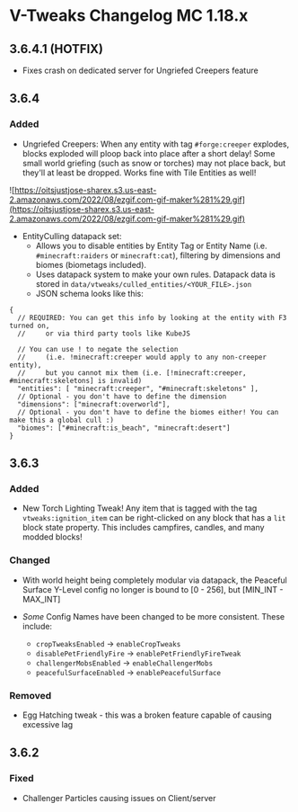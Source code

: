 # V-Tweaks Changelog MC 1.18.x

## 3.6.4.1 (HOTFIX)

- Fixes crash on dedicated server for Ungriefed Creepers feature

## 3.6.4

### Added

- Ungriefed Creepers: When any entity with tag `#forge:creeper` explodes, blocks exploded will ploop back into place
  after a short delay! Some small world griefing (such as snow or torches) may not place back, but they'll at least be
  dropped. Works fine with Tile Entities as well!

![https://oitsjustjose-sharex.s3.us-east-2.amazonaws.com/2022/08/ezgif.com-gif-maker%281%29.gif](https://oitsjustjose-sharex.s3.us-east-2.amazonaws.com/2022/08/ezgif.com-gif-maker%281%29.gif)

- EntityCulling datapack set:
  - Allows you to disable entities by Entity Tag or Entity Name (i.e. `#minecraft:raiders` or `minecraft:cat`), filtering by dimensions and biomes (biometags included).
  - Uses datapack system to make your own rules. Datapack data is stored in `data/vtweaks/culled_entities/<YOUR_FILE>.json`
  - JSON schema looks like this:
```json5
{
  // REQUIRED: You can get this info by looking at the entity with F3 turned on,
  //     or via third party tools like KubeJS
  
  // You can use ! to negate the selection 
  //     (i.e. !minecraft:creeper would apply to any non-creeper entity), 
  //     but you cannot mix them (i.e. [!minecraft:creeper, #minecraft:skeletons] is invalid) 
  "entities": [ "minecraft:creeper", "#minecraft:skeletons" ],
  // Optional - you don't have to define the dimension
  "dimensions": ["minecraft:overworld"],
  // Optional - you don't have to define the biomes either! You can make this a global cull :)
  "biomes": ["#minecraft:is_beach", "minecraft:desert"]
}
```

## 3.6.3

### Added

- New Torch Lighting Tweak! Any item that is tagged with the tag `vtweaks:ignition_item` can be right-clicked on any
  block that has a `lit` block state property. This includes campfires, candles, and many modded blocks!

### Changed

- With world height being completely modular via datapack, the Peaceful Surface Y-Level config no longer is bound
  to [0 - 256], but [MIN_INT - MAX_INT]
- _Some_ Config Names have been changed to be more consistent. These include:

    - `cropTweaksEnabled` -> `enableCropTweaks`
    - `disablePetFriendlyFire` -> `enablePetFriendlyFireTweak`
    - `challengerMobsEnabled` -> `enableChallengerMobs`
    - `peacefulSurfaceEnabled` -> `enablePeacefulSurface`

### Removed

- Egg Hatching tweak - this was a broken feature capable of causing excessive lag

## 3.6.2

### Fixed

- Challenger Particles causing issues on Client/server
